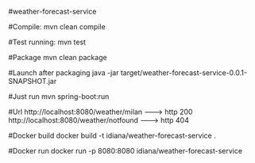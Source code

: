 #weather-forecast-service

#Compile:
mvn clean compile

#Test running:
mvn test

#Package
mvn clean package

#Launch after packaging
java -jar target/weather-forecast-service-0.0.1-SNAPSHOT.jar

#Just run
mvn spring-boot:run

#Url
http://localhost:8080/weather/milan   ---> http 200
http://localhost:8080/weather/notfound    ---> http 404

#Docker build
docker build -t idiana/weather-forecast-service .

#Docker run
docker run -p 8080:8080 idiana/weather-forecast-service